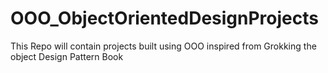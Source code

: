 # OOO_ObjectOrientedDesignProjects
This Repo will contain projects built using OOO inspired from Grokking the object Design Pattern Book
